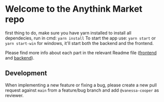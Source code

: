 # Welcome to the Anythink Market repo

first thing to do, make sure you have yarn installed
to install all dependecies, run in cmd: 
`yarn install`
To start the app use: `yarn start` or `yarn start-win` for windows, it'll start both the backend and the frontend.

Please find more info about each part in the relevant Readme file ([frontend](frontend/readme.md) and [backend](backend/README.md)).

## Development

When implementing a new feature or fixing a bug, please create a new pull request against `main` from a feature/bug branch and add `@vanessa-cooper` as reviewer.
